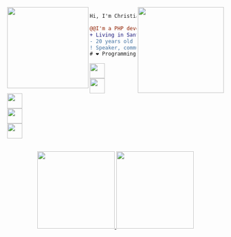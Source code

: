 <img align="right" height="200" src="https://media.giphy.com/media/ciqpFeTIjGqBhl6rn9/giphy.gif"/>
<img align="left" height="189" src="https://media.giphy.com/media/SsCYf6DRFJrOpP0IoM/giphy.gif"/>

```diff
Hi, I'm Christian 👨‍💻.

@@I'm a PHP developer at IXCSoft@@
+ Living in Santa Catarina, Brazil 🇧🇷.
- 20 years old
! Speaker, community manager and shitposter
# ❤ Programming, Linux, open source, free software
```
<code><a href="https://www.instagram.com/semkechris/" target="_blank"><img height="35" src="https://image.flaticon.com/icons/svg/174/174855.svg"></a> 
  <a href="https://discord.gg/Y4waMFYjaY" target="_blank"><img height="35" src="https://image.flaticon.com/icons/svg/2111/2111370.svg"></a>
  <a href="https://www.linkedin.com/in/christian-semke/" target="_blank"><img height="35" src="https://image.flaticon.com/icons/svg/733/733561.svg"></a>
  <a href="https://telegram.me/Krisque" target="_blank"><img height="35" src="https://image.flaticon.com/icons/svg/906/906377.svg"></a>
  <a href="https://gitlab.com/Krisque" target="_blank"><img height="35" src="https://about.gitlab.com/images/press/logo/svg/gitlab-icon-rgb.svg"></a>
</code>

##
<div align="center">
  <a href="https://github.com/chrisemke">
  <img height="180em" src="https://github-readme-stats.vercel.app/api?username=chrisemke&show_icons=true&theme=dracula&include_all_commits=true&count_private=true"/>
  <img height="180em" src="https://github-readme-stats.vercel.app/api/top-langs/?username=chrisemke&layout=compact&langs_count=7&theme=dracula"/>
</div>
  
